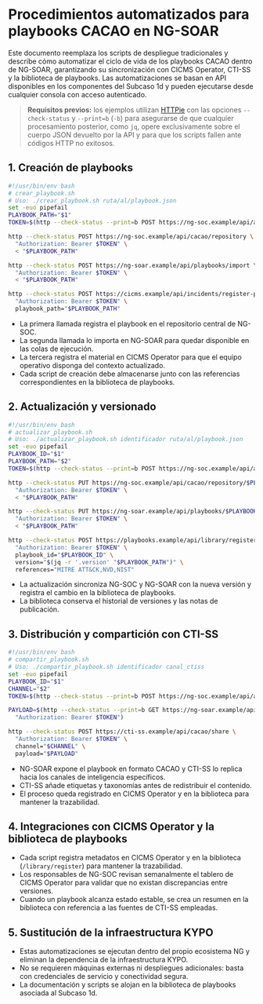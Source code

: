# Procedimientos automatizados para playbooks CACAO en NG-SOAR

Este documento reemplaza los scripts de despliegue tradicionales y describe cómo automatizar el ciclo de vida de los playbooks CACAO dentro de NG-SOAR, garantizando su sincronización con CICMS Operator, CTI-SS y la biblioteca de playbooks. Las automatizaciones se basan en API disponibles en los componentes del Subcaso 1d y pueden ejecutarse desde cualquier consola con acceso autenticado.

> **Requisitos previos:** los ejemplos utilizan [HTTPie](https://httpie.io/) con las opciones `--check-status` y `--print=b` (`-b`) para asegurarse de que cualquier procesamiento posterior, como `jq`, opere exclusivamente sobre el cuerpo JSON devuelto por la API y para que los scripts fallen ante códigos HTTP no exitosos.

## 1. Creación de playbooks

```bash
#!/usr/bin/env bash
# crear_playbook.sh
# Uso: ./crear_playbook.sh ruta/al/playbook.json
set -euo pipefail
PLAYBOOK_PATH="$1"
TOKEN=$(http --check-status --print=b POST https://ng-soc.example/api/auth username=$SOC_USER password=$SOC_PASS | jq -r '.token')

http --check-status POST https://ng-soc.example/api/cacao/repository \
  "Authorization: Bearer $TOKEN" \
  < "$PLAYBOOK_PATH"

http --check-status POST https://ng-soar.example/api/playbooks/import \
  "Authorization: Bearer $TOKEN" \
  < "$PLAYBOOK_PATH"

http --check-status POST https://cicms.example/api/incidents/register-playbook \
  "Authorization: Bearer $TOKEN" \
  playbook_path="$PLAYBOOK_PATH"
```

- La primera llamada registra el playbook en el repositorio central de NG-SOC.
- La segunda llamada lo importa en NG-SOAR para quedar disponible en las colas de ejecución.
- La tercera registra el material en CICMS Operator para que el equipo operativo disponga del contexto actualizado.
- Cada script de creación debe almacenarse junto con las referencias correspondientes en la biblioteca de playbooks.

## 2. Actualización y versionado

```bash
#!/usr/bin/env bash
# actualizar_playbook.sh
# Uso: ./actualizar_playbook.sh identificador ruta/al/playbook.json
set -euo pipefail
PLAYBOOK_ID="$1"
PLAYBOOK_PATH="$2"
TOKEN=$(http --check-status --print=b POST https://ng-soc.example/api/auth username=$SOC_USER password=$SOC_PASS | jq -r '.token')

http --check-status PUT https://ng-soc.example/api/cacao/repository/$PLAYBOOK_ID \
  "Authorization: Bearer $TOKEN" \
  < "$PLAYBOOK_PATH"

http --check-status PUT https://ng-soar.example/api/playbooks/$PLAYBOOK_ID \
  "Authorization: Bearer $TOKEN" \
  < "$PLAYBOOK_PATH"

http --check-status POST https://playbooks.example/api/library/register \
  "Authorization: Bearer $TOKEN" \
  playbook_id="$PLAYBOOK_ID" \
  version="$(jq -r '.version' "$PLAYBOOK_PATH")" \
  references="MITRE ATT&CK,NVD,NIST"
```

- La actualización sincroniza NG-SOC y NG-SOAR con la nueva versión y registra el cambio en la biblioteca de playbooks.
- La biblioteca conserva el historial de versiones y las notas de publicación.

## 3. Distribución y compartición con CTI-SS

```bash
#!/usr/bin/env bash
# compartir_playbook.sh
# Uso: ./compartir_playbook.sh identificador canal_ctiss
set -euo pipefail
PLAYBOOK_ID="$1"
CHANNEL="$2"
TOKEN=$(http --check-status --print=b POST https://ng-soc.example/api/auth username=$SOC_USER password=$SOC_PASS | jq -r '.token')

PAYLOAD=$(http --check-status --print=b GET https://ng-soar.example/api/playbooks/$PLAYBOOK_ID \
  "Authorization: Bearer $TOKEN")

http --check-status POST https://cti-ss.example/api/cacao/share \
  "Authorization: Bearer $TOKEN" \
  channel="$CHANNEL" \
  payload="$PAYLOAD"
```

- NG-SOAR expone el playbook en formato CACAO y CTI-SS lo replica hacia los canales de inteligencia específicos.
- CTI-SS añade etiquetas y taxonomías antes de redistribuir el contenido.
- El proceso queda registrado en CICMS Operator y en la biblioteca para mantener la trazabilidad.

## 4. Integraciones con CICMS Operator y la biblioteca de playbooks
- Cada script registra metadatos en CICMS Operator y en la biblioteca (`/library/register`) para mantener la trazabilidad.
- Los responsables de NG-SOC revisan semanalmente el tablero de CICMS Operator para validar que no existan discrepancias entre versiones.
- Cuando un playbook alcanza estado estable, se crea un resumen en la biblioteca con referencia a las fuentes de CTI-SS empleadas.

## 5. Sustitución de la infraestructura KYPO
- Estas automatizaciones se ejecutan dentro del propio ecosistema NG y eliminan la dependencia de la infraestructura KYPO.
- No se requieren máquinas externas ni despliegues adicionales: basta con credenciales de servicio y conectividad segura.
- La documentación y scripts se alojan en la biblioteca de playbooks asociada al Subcaso 1d.
